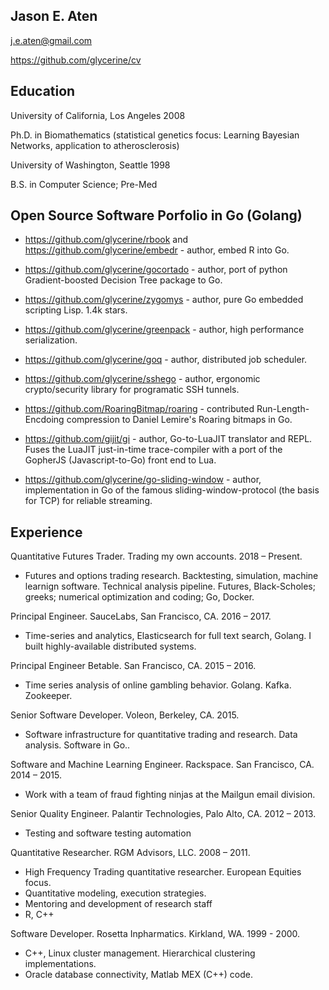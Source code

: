 Jason E. Aten
---------------
j.e.aten@gmail.com

https://github.com/glycerine/cv

Education
---------
University of California, Los Angeles 2008

Ph.D. in Biomathematics (statistical genetics focus: Learning Bayesian Networks, application to atherosclerosis)

University of Washington, Seattle 1998

B.S. in Computer Science; Pre-Med

Open Source Software Porfolio in Go (Golang)
--------------------------

* https://github.com/glycerine/rbook and https://github.com/glycerine/embedr - author, embed R into Go.

* https://github.com/glycerine/gocortado - author, port of python Gradient-boosted Decision Tree package to Go.

* https://github.com/glycerine/zygomys - author, pure Go embedded scripting Lisp. 1.4k stars.

* https://github.com/glycerine/greenpack - author, high performance serialization.

* https://github.com/glycerine/goq - author, distributed job scheduler.

* https://github.com/glycerine/sshego - author, ergonomic crypto/security library for programatic SSH tunnels.

* https://github.com/RoaringBitmap/roaring - contributed Run-Length-Encdoing compression to Daniel Lemire's Roaring bitmaps in Go.

* https://github.com/gijit/gi - author, Go-to-LuaJIT translator and REPL. Fuses the LuaJIT just-in-time trace-compiler with a port of the GopherJS (Javascript-to-Go) front end to Lua.

* https://github.com/glycerine/go-sliding-window - author, implementation in Go of the famous sliding-window-protocol (the basis for TCP) for reliable streaming.

Experience
----------

Quantitative Futures Trader. Trading my own accounts. 2018 – Present.

- Futures and options trading research. Backtesting, simulation, machine learnign software. Technical analysis pipeline. Futures, Black-Scholes; greeks; numerical optimization and coding; Go, Docker.

Principal Engineer. SauceLabs, San Francisco, CA. 2016 – 2017.

- Time-series and analytics, Elasticsearch for full text search, Golang. I built highly-available distributed systems.

Principal Engineer Betable. San Francisco, CA. 2015 – 2016.

- Time series analysis of online gambling behavior. Golang. Kafka. Zookeeper.

Senior Software Developer. Voleon, Berkeley, CA. 2015.

- Software infrastructure for quantitative trading and research. Data analysis. Software in Go..

Software and Machine Learning Engineer. Rackspace. San Francisco, CA. 2014 – 2015.

- Work with a team of fraud fighting ninjas at the Mailgun email division.

Senior Quality Engineer. Palantir Technologies, Palo Alto, CA. 2012 – 2013.

- Testing and software testing automation

Quantitative Researcher.  RGM Advisors, LLC. 2008 – 2011.

- High Frequency Trading quantitative researcher. European Equities focus.
- Quantitative modeling, execution strategies.
- Mentoring and development of research staff
- R, C++

Software Developer. Rosetta Inpharmatics. Kirkland, WA. 1999 - 2000.

- C++, Linux cluster management. Hierarchical clustering implementations.
- Oracle database connectivity, Matlab MEX (C++) code.
